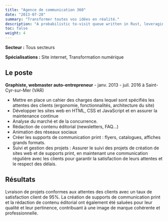 ```yaml
---
title: "Agence de communication 360"
date: "2013-07-28"
summary: "Transformer toutes vos idées en réalité."
description: "A probabilistic to-visit queue written in Rust, leveraging a Bloom Filter to detect already visited elements."
toc: false
weight: 4
---
```


**Secteur :** Tous secteurs

**Spécialisations :**
Site internet, Transformation numérique

## Le poste
**Graphiste, webmaster auto-entrepreneur** - janv. 2013 - juil. 2016 à Saint-Cyr-sur-Mer (VAR)

* Mettre en place un cahier des charges dans lequel sont spécifiés les attentes des clients (ergonomie, fonctionnalités, architecture du site)
* Développer les sites web en HTML, CSS et JavaScript et en assurer la maintenance continue
* Analyse du marché et de la concurrence.
* Rédaction de contenu éditorial (newsletters, FAQ...) 
* Animation des réseaux sociaux
* Créer les supports de communication print : flyers, catalogues, affiches grands formats.
* Suivi et gestion des projets : Assurer le suivi des projets de création de sites web et de supports print, en maintenant une communication régulière avec les clients pour garantir la satisfaction de leurs attentes et le respect des délais.

## Résultats
Lvraison de projets conformes aux attentes des clients avec un taux de satisfaction client de 95%. La création de supports de communication print et la rédaction de contenu éditorial ont également été saluées pour leur qualité et leur pertinence, contribuant à une image de marque cohérente et professionnelle.